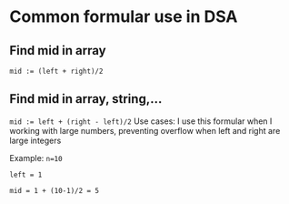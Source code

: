 # Common formular use in DSA

## Find mid in array

`mid := (left + right)/2`


## Find mid in array, string,...

`mid := left + (right - left)/2`
Use cases:
I use this formular when I working with large numbers, preventing overflow when left and right are large integers

Example:
`n=10`

`left = 1`

`mid = 1 + (10-1)/2 = 5`

